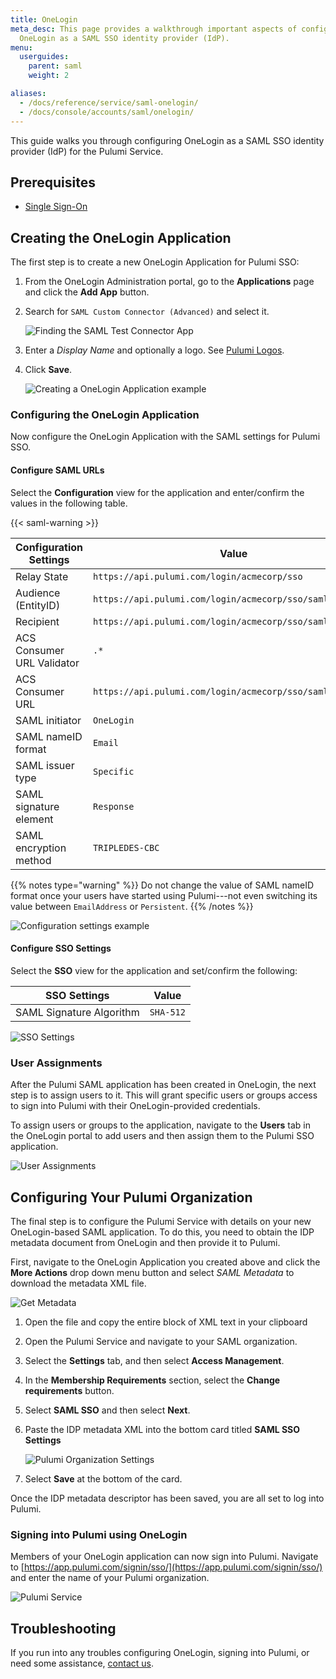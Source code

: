 ```yaml
---
title: OneLogin
meta_desc: This page provides a walkthrough important aspects of configuring
  OneLogin as a SAML SSO identity provider (IdP).
menu:
  userguides:
    parent: saml
    weight: 2

aliases:
  - /docs/reference/service/saml-onelogin/
  - /docs/console/accounts/saml/onelogin/
---
```


This guide walks you through configuring OneLogin as a SAML SSO identity provider (IdP) for the Pulumi Service.

## Prerequisites

- [Single Sign-On](/docs/guides/saml/sso/)

## Creating the OneLogin Application

The first step is to create a new OneLogin Application for Pulumi SSO:

1. From the OneLogin Administration portal, go to the **Applications** page and click the **Add App** button.
1. Search for `SAML Custom Connector (Advanced)` and select it.

    ![Finding the SAML Test Connector App](/images/docs/reference/service/saml-onelogin/onelogin-find-app.png)

1. Enter a _Display Name_ and optionally a logo. See [Pulumi Logos](https://www.pulumi.com/brand/#logos).
1. Click **Save**.

    ![Creating a OneLogin Application example](/images/docs/reference/service/saml-onelogin/onelogin-create-saml-app.png)

### Configuring the OneLogin Application

Now configure the OneLogin Application with the SAML settings for Pulumi SSO.

#### Configure SAML URLs

Select the **Configuration** view for the application and enter/confirm the values in the following table.

{{< saml-warning >}}

| Configuration Settings     | Value                                                     |
| -------------------------- | --------------------------------------------------------- |
| Relay State                | `https://api.pulumi.com/login/acmecorp/sso`               |
| Audience (EntityID)        | `https://api.pulumi.com/login/acmecorp/sso/saml/metadata` |
| Recipient                  | `https://api.pulumi.com/login/acmecorp/sso/saml/acs`      |
| ACS Consumer URL Validator | `.*`                                                      |
| ACS Consumer URL           | `https://api.pulumi.com/login/acmecorp/sso/saml/acs`      |
| SAML initiator             | `OneLogin`                                                |
| SAML nameID format         | `Email`                                                   |
| SAML issuer type           | `Specific`                                                |
| SAML signature element     | `Response`                                                |
| SAML encryption method     | `TRIPLEDES-CBC`                                           |

{{% notes type="warning" %}}
Do not change the value of SAML nameID format once your users have started using Pulumi---not even switching its value between `EmailAddress` or `Persistent`.
{{% /notes %}}

![Configuration settings example ](/images/docs/reference/service/saml-onelogin/onelogin-configure-app.png)

#### Configure SSO Settings

Select the **SSO** view for the application and set/confirm the following:

| SSO Settings             | Value     |
| ------------------------ | --------- |
| SAML Signature Algorithm | `SHA-512` |

![SSO Settings](/images/docs/reference/service/saml-onelogin/onelogin-sso-sig-setting.png)

### User Assignments

After the Pulumi SAML application has been created in OneLogin, the next step is to assign users to it.
This will grant specific users or groups access to sign into Pulumi with their OneLogin-provided
credentials.

To assign users or groups to the application, navigate to the **Users** tab in the OneLogin portal to add users and then assign them to the Pulumi SSO application.

![User Assignments](/images/docs/reference/service/saml-onelogin/onelogin-add-user-sso.png)

## Configuring Your Pulumi Organization

The final step is to configure the Pulumi Service with details on your new OneLogin-based
SAML application. To do this, you need to obtain the IDP metadata document from OneLogin and then provide
it to Pulumi.

First, navigate to the OneLogin Application you created above and click the **More Actions** drop down menu button and select _SAML Metadata_ to download the metadata XML file.

![Get Metadata](/images/docs/reference/service/saml-onelogin/onelogin-get-metadata.png)

1. Open the file and copy the entire block of XML text in your clipboard
1. Open the Pulumi Service and navigate to your SAML organization.
1. Select the **Settings** tab, and then select **Access Management**.
1. In the **Membership Requirements** section, select the **Change requirements** button.
1. Select **SAML SSO** and then select **Next**.
1. Paste the IDP metadata XML into the bottom card titled **SAML SSO Settings**

    ![Pulumi Organization Settings](/images/docs/reference/service/saml-onelogin/onelogin-pulumi-saml-metadata.png)

1. Select **Save** at the bottom of the card.

Once the IDP metadata descriptor has been saved, you are all set to log into Pulumi.

### Signing into Pulumi using OneLogin

Members of your OneLogin application can now sign into Pulumi. Navigate to
[https://app.pulumi.com/signin/sso/](https://app.pulumi.com/signin/sso/) and enter the
name of your Pulumi organization.

![Pulumi Service](/images/docs/reference/service/saml-okta/pulumi-console-signin.png)

## Troubleshooting

If you run into any troubles configuring OneLogin, signing into Pulumi, or need some assistance, [contact us](/about#contact-us).
